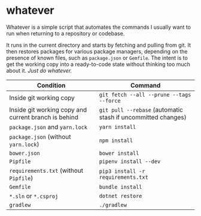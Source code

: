 # whatever

Whatever is a simple script that automates the commands I usually want to run when returning to a repository or codebase.

It runs in the current directory and starts by fetching and pulling from git. It then restores packages for various package managers, depending on the presence of known files, such as `package.json` or `Gemfile`.
The intent is to get the working copy into a ready-to-code state without thinking too much about it. _Just do whatever._

| Condition                                            | Command                                                      |
| ---------------------------------------------------- | ------------------------------------------------------------ |
| Inside git working copy                              | `git fetch --all --prune --tags --force`                     |
| Inside git working copy and current branch is behind | `git pull --rebase` (automatic stash if uncommitted changes) |
| `package.json` and `yarn.lock`                       | `yarn install`                                               |
| `package.json` (without `yarn.lock`)                 | `npm install`                                                |
| `bower.json`                                         | `bower install`                                              |
| `Pipfile`                                            | `pipenv install --dev`                                       |
| `requirements.txt` (without `Pipfile`)               | `pip3 install -r requirements.txt`                           |
| `Gemfile`                                            | `bundle install`                                             |
| `*.sln` or `*.csproj`                                | `dotnet restore`                                             |
| `gradlew`                                            | `./gradlew`                                                  |
